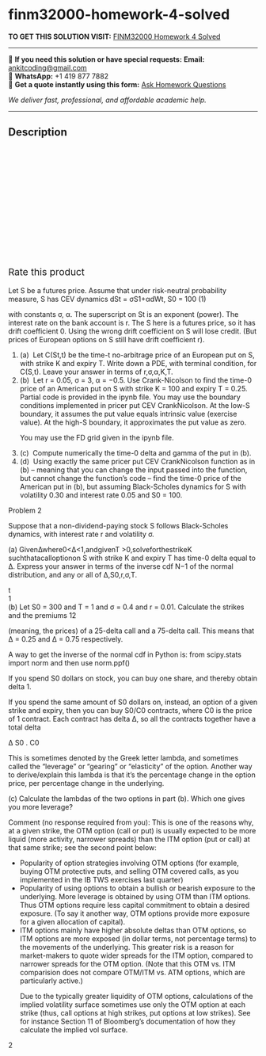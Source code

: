 # finm32000-homework-4-solved
**TO GET THIS SOLUTION VISIT:** [FINM32000 Homework 4 Solved](https://www.ankitcodinghub.com/product/finm32000-homework-4-solved/)


---

📩 **If you need this solution or have special requests:** **Email:** ankitcoding@gmail.com  
📱 **WhatsApp:** +1 419 877 7882  
📄 **Get a quote instantly using this form:** [Ask Homework Questions](https://www.ankitcodinghub.com/services/ask-homework-questions/)

*We deliver fast, professional, and affordable academic help.*

---

<h2>Description</h2>



<div class="kk-star-ratings kksr-auto kksr-align-center kksr-valign-top" data-payload="{&quot;align&quot;:&quot;center&quot;,&quot;id&quot;:&quot;98420&quot;,&quot;slug&quot;:&quot;default&quot;,&quot;valign&quot;:&quot;top&quot;,&quot;ignore&quot;:&quot;&quot;,&quot;reference&quot;:&quot;auto&quot;,&quot;class&quot;:&quot;&quot;,&quot;count&quot;:&quot;0&quot;,&quot;legendonly&quot;:&quot;&quot;,&quot;readonly&quot;:&quot;&quot;,&quot;score&quot;:&quot;0&quot;,&quot;starsonly&quot;:&quot;&quot;,&quot;best&quot;:&quot;5&quot;,&quot;gap&quot;:&quot;4&quot;,&quot;greet&quot;:&quot;Rate this product&quot;,&quot;legend&quot;:&quot;0\/5 - (0 votes)&quot;,&quot;size&quot;:&quot;24&quot;,&quot;title&quot;:&quot;FINM32000 Homework 4 Solved&quot;,&quot;width&quot;:&quot;0&quot;,&quot;_legend&quot;:&quot;{score}\/{best} - ({count} {votes})&quot;,&quot;font_factor&quot;:&quot;1.25&quot;}">

<div class="kksr-stars">

<div class="kksr-stars-inactive">
            <div class="kksr-star" data-star="1" style="padding-right: 4px">


<div class="kksr-icon" style="width: 24px; height: 24px;"></div>
        </div>
            <div class="kksr-star" data-star="2" style="padding-right: 4px">


<div class="kksr-icon" style="width: 24px; height: 24px;"></div>
        </div>
            <div class="kksr-star" data-star="3" style="padding-right: 4px">


<div class="kksr-icon" style="width: 24px; height: 24px;"></div>
        </div>
            <div class="kksr-star" data-star="4" style="padding-right: 4px">


<div class="kksr-icon" style="width: 24px; height: 24px;"></div>
        </div>
            <div class="kksr-star" data-star="5" style="padding-right: 4px">


<div class="kksr-icon" style="width: 24px; height: 24px;"></div>
        </div>
    </div>

<div class="kksr-stars-active" style="width: 0px;">
            <div class="kksr-star" style="padding-right: 4px">


<div class="kksr-icon" style="width: 24px; height: 24px;"></div>
        </div>
            <div class="kksr-star" style="padding-right: 4px">


<div class="kksr-icon" style="width: 24px; height: 24px;"></div>
        </div>
            <div class="kksr-star" style="padding-right: 4px">


<div class="kksr-icon" style="width: 24px; height: 24px;"></div>
        </div>
            <div class="kksr-star" style="padding-right: 4px">


<div class="kksr-icon" style="width: 24px; height: 24px;"></div>
        </div>
            <div class="kksr-star" style="padding-right: 4px">


<div class="kksr-icon" style="width: 24px; height: 24px;"></div>
        </div>
    </div>
</div>


<div class="kksr-legend" style="font-size: 19.2px;">
            <span class="kksr-muted">Rate this product</span>
    </div>
    </div>
<div class="page" title="Page 1">
<div class="layoutArea">
<div class="column"></div>
</div>
<div class="layoutArea">
<div class="column">
&nbsp;

</div>
</div>
<div class="layoutArea">
<div class="column">
Let S be a futures price. Assume that under risk-neutral probability measure, S has CEV dynamics dSt = σS1+αdWt, S0 = 100 (1)

with constants σ, α. The superscript on St is an exponent (power). The interest rate on the bank account is r. The S here is a futures price, so it has drift coefficient 0. Using the wrong drift coefficient on S will lose credit. (But prices of European options on S still have drift coefficient r).

<ol>
<li>(a) &nbsp;Let C(St,t) be the time-t no-arbitrage price of an European put on S, with strike K and expiry T. Write down a PDE, with terminal condition, for C(S,t). Leave your answer in terms of r,σ,α,K,T.</li>
<li>(b) &nbsp;Let r = 0.05, σ = 3, α = −0.5. Use Crank-Nicolson to find the time-0 price of an American put on S with strike K = 100 and expiry T = 0.25. Partial code is provided in the ipynb file.
You may use the boundary conditions implemented in pricer put CEV CrankNicolson. At the low-S boundary, it assumes the put value equals intrinsic value (exercise value). At the high-S boundary, it approximates the put value as zero.

You may use the FD grid given in the ipynb file.
</li>
<li>(c) &nbsp;Compute numerically the time-0 delta and gamma of the put in (b).</li>
<li>(d) &nbsp;Using exactly the same pricer put CEV CrankNicolson function as in (b) – meaning that you can change the input passed into the function, but cannot change the function’s code – find the time-0 price of the American put in (b), but assuming Black-Scholes dynamics for S with volatility 0.30 and interest rate 0.05 and S0 = 100.</li>
</ol>
Problem 2

Suppose that a non-dividend-paying stock S follows Black-Scholes dynamics, with interest rate r and volatility σ.

(a) Given∆where0&lt;∆&lt;1,andgivenT &gt;0,solveforthestrikeK suchthatacalloptionon S with strike K and expiry T has time-0 delta equal to ∆. Express your answer in terms of the inverse cdf N−1 of the normal distribution, and any or all of ∆,S0,r,σ,T.

</div>
</div>
<div class="layoutArea">
<div class="column">
t

</div>
</div>
<div class="layoutArea">
<div class="column">
1

</div>
</div>
</div>
<div class="page" title="Page 2">
<div class="layoutArea">
<div class="column">
(b) Let S0 = 300 and T = 1 and σ = 0.4 and r = 0.01. Calculate the strikes and the premiums 12

(meaning, the prices) of a 25-delta call and a 75-delta call. This means that ∆ = 0.25 and ∆ = 0.75 respectively.

A way to get the inverse of the normal cdf in Python is: from scipy.stats import norm and then use norm.ppf()

If you spend S0 dollars on stock, you can buy one share, and thereby obtain delta 1.

If you spend the same amount of S0 dollars on, instead, an option of a given strike and expiry, then you can buy S0/C0 contracts, where C0 is the price of 1 contract. Each contract has delta ∆, so all the contracts together have a total delta

∆ S0 . C0

This is sometimes denoted by the Greek letter lambda, and sometimes called the “leverage” or “gearing” or “elasticity” of the option. Another way to derive/explain this lambda is that it’s the percentage change in the option price, per percentage change in the underlying.

(c) Calculate the lambdas of the two options in part (b). Which one gives you more leverage?

Comment (no response required from you): This is one of the reasons why, at a given strike, the OTM option (call or put) is usually expected to be more liquid (more activity, narrower spreads) than the ITM option (put or call) at that same strike; see the second point below:

<ul>
<li>Popularity of option strategies involving OTM options (for example, buying OTM protective puts, and selling OTM covered calls, as you implemented in the IB TWS exercises last quarter)</li>
<li>Popularity of using options to obtain a bullish or bearish exposure to the underlying. More leverage is obtained by using OTM than ITM options. Thus OTM options require less capital commitment to obtain a desired exposure. (To say it another way, OTM options provide more exposure for a given allocation of capital).</li>
<li>ITM options mainly have higher absolute deltas than OTM options, so ITM options are more exposed (in dollar terms, not percentage terms) to the movements of the underlying. This greater risk is a reason for market-makers to quote wider spreads for the ITM option, compared to narrower spreads for the OTM option.
(Note that this OTM vs. ITM comparision does not compare OTM/ITM vs. ATM options, which are particularly active.)

Due to the typically greater liquidity of OTM options, calculations of the implied volatility surface sometimes use only the OTM option at each strike (thus, call options at high strikes, put options at low strikes). See for instance Section 11 of Bloomberg’s documentation of how they calculate the implied vol surface.
</li>
</ul>
</div>
</div>
<div class="layoutArea">
<div class="column">
2

</div>
</div>
</div>
